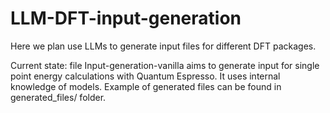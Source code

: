 # LLM-DFT-input-generation
Here we plan use LLMs to generate input files for different DFT packages.

Current state: file Input-generation-vanilla aims to generate input for single point energy calculations with Quantum Espresso. It uses internal knowledge of models. Example of generated files can be found in generated_files/ folder.
